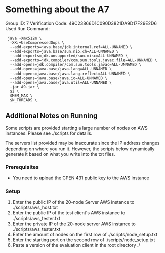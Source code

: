 # Something about the A7
Group ID: 7
Verification Code: 49C23866D1C090D3821DA9D17F29E2D6
Used Run Command:
``` shell
 java -Xmx512m \
  -XX:+UseCompressedOops \
  --add-exports=java.base/jdk.internal.ref=ALL-UNNAMED \
  --add-exports=java.base/sun.nio.ch=ALL-UNNAMED \
  --add-exports=jdk.unsupported/sun.misc=ALL-UNNAMED \
  --add-exports=jdk.compiler/com.sun.tools.javac.file=ALL-UNNAMED \
  --add-opens=jdk.compiler/com.sun.tools.javac=ALL-UNNAMED \
  --add-opens=java.base/java.lang=ALL-UNNAMED \
  --add-opens=java.base/java.lang.reflect=ALL-UNNAMED \
  --add-opens=java.base/java.io=ALL-UNNAMED \
  --add-opens=java.base/java.util=ALL-UNNAMED \
  -jar A9.jar \
  $i \
  $MEM_MAX \
  $N_THREADS \
```

## Additional Notes on Running
Some scripts are provided starting a large number of nodes on AWS instances.
Please see ./scripts for details. 


The servers list provided may be inaccurate since the IP address changes depending on where you run it. 
However, the scripts below dynamically generate it based on what you write into the txt files. 

### Prerequisites
- You need to upload the CPEN 431 public key to the AWS instance

### Setup
1. Enter the public IP of the 20-node Server AWS instance to ./scripts/aws_host.txt
2. Enter the public IP of the test client's AWS instance to ./scripts/aws_tester.txt
3. Enter the private IP of the 20-node server AWS instance to ./scripts/aws_tester.txt
4. Enter the amount of nodes on the first row of ./scripts/node_setup.txt
5. Enter the starting port on the second row of ./scripts/node_setup.txt
6. Paste a version of the evaluation client in the root directory ./



